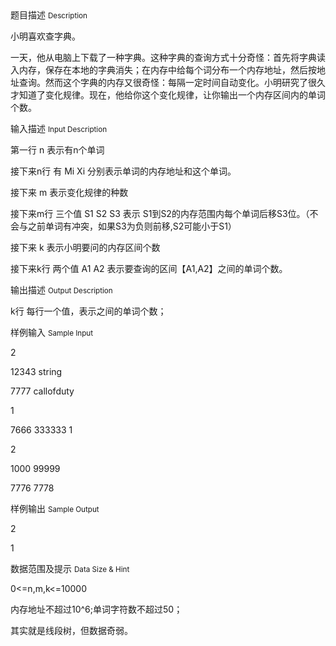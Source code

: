 <div class="panel panel-default">
<div class="area-title">
<span>
题目描述
<small>Description</small>
</span></div>
<div class="panel-body">

<p>小明喜欢查字典。</p>
<p>一天，他从电脑上下载了一种字典。这种字典的查询方式十分奇怪：首先将字典读入内存，保存在本地的字典消失；在内存中给每个词分布一个内存地址，然后按地址查询。然而这个字典的内存又很奇怪：每隔一定时间自动变化。小明研究了很久才知道了变化规律。现在，他给你这个变化规律，让你输出一个内存区间内的单词个数。</p>

</div>
</div>

<div class="panel panel-default">
<div class="area-title">
<span>
输入描述
<small>Input Description</small>
</span></div>
<div class="panel-body">
<p>第一行 n 表示有n个单词</p>
<p>接下来n行 有 Mi Xi 分别表示单词的内存地址和这个单词。</p>
<p>接下来 m 表示变化规律的种数</p>
<p>接下来m行 三个值 S1 S2 S3 表示 S1到S2的内存范围内每个单词后移S3位。（不会与之前单词有冲突，如果S3为负则前移,S2可能小于S1）</p>
<p>接下来 k 表示小明要问的内存区间个数</p>
<p>接下来k行 两个值 A1 A2 表示要查询的区间【A1,A2】之间的单词个数。</p>

</div>
</div>
<div  class="panel panel-default">
<div class="area-title">
<span>
输出描述
<small>Output Description</small>
</span></div>
<div class="panel-body">

<p>k行 每行一个值，表示之间的单词个数；</p>

</div>
</div>


<div class="panel panel-default">
<div class="area-title">
<span>
样例输入
<small>Sample Input</small>
</span></div>
<div class="panel-body">
<p>2</p>
<p>12343 string</p>
<p>7777 callofduty</p>
<p>1</p>
<p>7666 333333 1</p>
<p>2</p>
<p>1000 99999</p>
<p>7776 7778</p>

</div>
</div>

<div class="panel panel-default">
<div class="area-title">
<span>
样例输出
<small>Sample Output</small>
</span></div>
<div class="panel-body">
<p>2</p>
<p>1</p>

</div>
</div>

<div class="panel panel-default">
<div class="area-title">
<span>
数据范围及提示
<small>Data Size & Hint</small>
</span></div>
<div class="panel-body">
<p>0&lt;=n,m,k&lt;=10000</p>
<p>内存地址不超过10^6;单词字符数不超过50；</p>
<p>其实就是线段树，但数据奇弱。</p>
</div>
</div>
